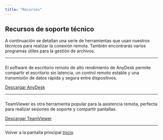 ```yaml
---
title: "Recursos"
---
```


## Recursos de soporte técnico

A continuación se detallan una serie de herramientas que usan nuestros técnicos para realizar la conexión remota. También encontrarás varios programas útiles para la gestión de archivos.

---

### <a href="https://anydesk.com/es/downloads/windows" target="_blank" style="text-decoration: none;">

</a>

El software de escritorio remoto de alto rendimiento de AnyDesk permite compartir el escritorio sin latencia, un control remoto estable y una transmisión de datos rápida y segura entre dispositivos.

[Descargar AnyDesk](/descargas/AnyDesk.exe)

---

### <a href="https://www.teamviewer.com/es/descarga/windows/" target="_blank" style="text-decoration: none;">

</a>

TeamViewer es otra herramienta popular para la asistencia remota, perfecta para realizar sesiones de soporte y compartir pantallas.

[Descargar TeamViewer](/descargas/TeamViewer_Setup.exe)

---
Volver a la pantalla principal [Inicio](/)
